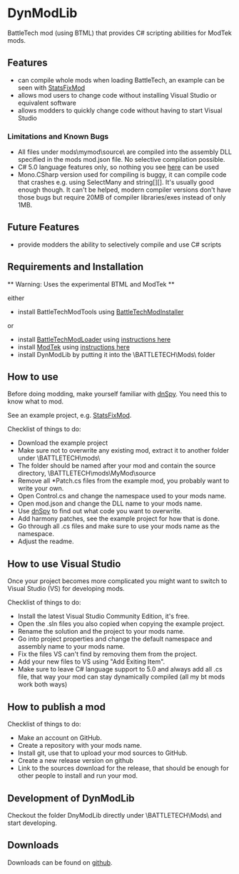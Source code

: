 # DynModLib
BattleTech mod (using BTML) that provides C# scripting abilities for ModTek mods.

## Features

- can compile whole mods when loading BattleTech, an example can be seen with [StatsFixMod](https://github.com/CptMoore/StatsFixMod)
- allows mod users to change code without installing Visual Studio or equivalent software
- allows modders to quickly change code without having to start Visual Studio

### Limitations and Known Bugs

- All files under mods\mymod\source\ are compiled into the assembly DLL specified in the mods mod.json file. No selective compilation possible.
- C# 5.0 language features only, so nothing you see [here](https://github.com/dotnet/roslyn/wiki/New-Language-Features-in-C%23-6) can be used
- Mono.CSharp version used for compiling is buggy, it can compile code that crashes e.g. using SelectMany and string[][]. It's usually good enough though.
  It can't be helped, modern compiler versions don't have those bugs but require 20MB of compiler libraries/exes instead of only 1MB.

## Future Features

- provide modders the ability to selectively compile and use C# scripts

## Requirements and Installation
** Warning: Uses the experimental BTML and ModTek **

either
* install BattleTechModTools using [BattleTechModInstaller](https://github.com/CptMoore/BattleTechModTools/releases)

or
* install [BattleTechModLoader](https://github.com/Mpstark/BattleTechModLoader/releases) using [instructions here](https://github.com/Mpstark/BattleTechModLoader)
* install [ModTek](https://github.com/Mpstark/ModTek/releases) using [instructions here](https://github.com/Mpstark/ModTek)
* install DynModLib by putting it into the \BATTLETECH\Mods\ folder

## How to use

Before doing modding, make yourself familiar with [dnSpy](https://github.com/0xd4d/dnSpy/releases). You need this to know what to mod.

See an example project, e.g. [StatsFixMod](https://github.com/CptMoore/StatsFixMod).

Checklist of things to do:
* Download the example project
* Make sure not to overwrite any existing mod, extract it to another folder under \BATTLETECH\mods\
* The folder should be named after your mod and contain the source directory, \BATTLETECH\mods\MyMod\source
* Remove all *Patch.cs files from the example mod, you probably want to write your own.
* Open Control.cs and change the namespace used to your mods name.
* Open mod.json and change the DLL name to your mods name.
* Use [dnSpy](https://github.com/0xd4d/dnSpy/releases) to find out what code you want to overwrite.
* Add harmony patches, see the example project for how that is done.
* Go through all .cs files and make sure to use your mods name as the namespace.
* Adjust the readme.

## How to use Visual Studio

Once your project becomes more complicated you might want to switch to Visual Studio (VS) for developing mods.

Checklist of things to do:
* Install the latest Visual Studio Community Edition, it's free.
* Open the .sln files you also copied when copying the example project.
* Rename the solution and the project to your mods name.
* Go into project properties and change the default namespace and assembly name to your mods name.
* Fix the files VS can't find by removing them from the project.
* Add your new files to VS using "Add Exiting Item".
* Make sure to leave C# language support to 5.0 and always add all .cs file, that way your mod can stay dynamically compiled (all my bt mods work both ways)

## How to publish a mod

Checklist of things to do:
* Make an account on GitHub.
* Create a repository with your mods name.
* Install git, use that to upload your mod sources to GitHub.
* Create a new release version on github
* Link to the sources download for the release, that should be enough for other people to install and run your mod.

## Development of DynModLib

Checkout the folder DnyModLib directly under \BATTLETECH\Mods\ and start developing.

## Downloads

Downloads can be found on [github](https://github.com/CptMoore/DynModLib/releases).
